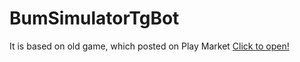 # BumSimulatorTgBot
It is based on old game, which posted on Play Market [Click to open!](https://play.google.com/store/apps/details?id=ru.agoryachev.bomjara)

